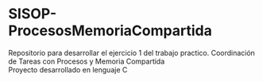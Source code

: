 # SISOP-ProcesosMemoriaCompartida
Repositorio para desarrollar el ejercicio 1 del trabajo practico. Coordinación de Tareas con Procesos y Memoria Compartida  
Proyecto desarrollado en lenguaje C 
